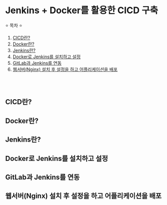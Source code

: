 # Jenkins + Docker를 활용한 CICD 구축

⭐ 목차 ⭐
1. [CICD란?](CICD란)
2. [Docker란?](Docker란)
3. [Jenkins란?](Jenkins란)
4. [Docker로 Jenkins를 설치하고 설정](Docker로-Jenkins를-설치하고-설정)
5. [GitLab과 Jenkins를 연동](GitLab과-Jenkins를-연동)
6. [웹서버(Nginx) 설치 후 설정을 하고 어플리케이션을 배포](웹서버Nginx-설치-후-설정을-하고-어플리케이션을-배포)

<br/><br/>

## CICD란?

## Docker란?

## Jenkins란?

## Docker로 Jenkins를 설치하고 설정

## GitLab과 Jenkins를 연동

## 웹서버(Nginx) 설치 후 설정을 하고 어플리케이션을 배포
